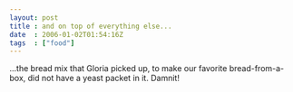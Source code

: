 ```yaml
---
layout: post
title : and on top of everything else...
date  : 2006-01-02T01:54:16Z
tags  : ["food"]
---
```

...the bread mix that Gloria picked up, to make our favorite bread-from-a-box, did not have a yeast packet in it.  Damnit! 
